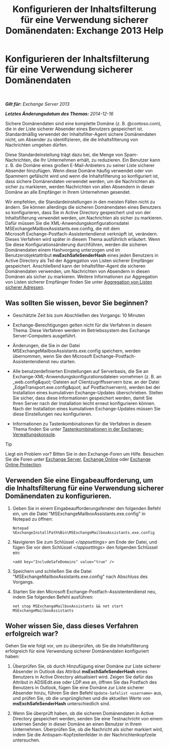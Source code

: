 ﻿---
title: 'Konfigurieren der Inhaltsfilterung für eine Verwendung sicherer Domänendaten: Exchange 2013 Help'
TOCTitle: Konfigurieren der Inhaltsfilterung für eine Verwendung sicherer Domänendaten
ms:assetid: 1ee2b663-b4f3-4fef-8954-986f2d820924
ms:mtpsurl: https://technet.microsoft.com/de-de/library/Dn467930(v=EXCHG.150)
ms:contentKeyID: 59634163
ms.date: 05/22/2018
mtps_version: v=EXCHG.150
ms.translationtype: MT
---

# Konfigurieren der Inhaltsfilterung für eine Verwendung sicherer Domänendaten

 

_**Gilt für:** Exchange Server 2013_

_**Letztes Änderungsdatum des Themas:** 2014-12-16_

Sichere Domänendaten sind eine komplette Domäne (z. B. @contoso.com), die in der Liste sicherer Absender eines Benutzers gespeichert ist. Standardmäßig verwendet der Inhaltsfilter-Agent sichere Domänendaten nicht, um Absender zu identifizieren, die die Inhaltsfilterung von Nachrichten umgehen dürfen.

Diese Standardeinstellung trägt dazu bei, die Menge von Spam-Nachrichten, die Ihr Unternehmen erhält, zu reduzieren. Ein Benutzer kann z. B. die Domäne eines großen E-Mail-Anbieters zu seiner Liste sicherer Absender hinzufügen. Wenn diese Domäne häufig verwendet oder von Spammern gefälscht wird und wenn die Inhaltsfilterung so konfiguriert ist, dass sichere Domänendaten verwendet werden, um die Nachrichten als sicher zu markieren, werden Nachrichten von allen Absendern in dieser Domäne an alle Empfänger in Ihrem Unternehmen gesendet.

Wir empfehlen, die Standardeinstellungen in den meisten Fällen nicht zu ändern. Sie können allerdings die sicheren Domänendaten eines Benutzers so konfigurieren, dass Sie in Active Directory gespeichert und von der Inhaltsfilterung verwendet werden, um Nachrichten als sicher zu markieren. Dafür müssen Sie die XML-Anwendungskonfigurationsdatei MSExchangeMailboxAssistants.exe.config, die mit dem Microsoft Exchange-Postfach-Assistentendienst verknüpft ist, verändern. Dieses Verfahren wird später in diesem Thema ausführlich erläutert. Wenn Sie diese Konfigurationsänderung durchführen, werden die sicheren Domänendaten einem Hashvorgang unterzogen und im Benutzerobjektattribut **msExchSafeSenderHash** eines jeden Benutzers in Active Directory als Teil der Aggregation von Listen sicherer Empfänger gespeichert. Anschließend kann der Inhaltsfilter-Agent die sicheren Domänendaten verwenden, um Nachrichten von Absendern in diesen Domänen als sicher zu markieren. Weitere Informationen zur Aggregation von Listen sicherer Empfänger finden Sie unter [Aggregation von Listen sicherer Adressen](safelist-aggregation-exchange-2013-help.md).

## Was sollten Sie wissen, bevor Sie beginnen?

  - Geschätzte Zeit bis zum Abschließen des Vorgangs: 10 Minuten

  - Exchange-Berechtigungen gelten nicht für die Verfahren in diesem Thema. Diese Verfahren werden im Betriebssystem des Exchange Server-Computers ausgeführt.

  - Änderungen, die Sie in der Datei MSExchangeMailboxAssistants.exe.config speichern, werden übernommen, wenn Sie den Microsoft Exchange-Postfach-Assistentendienst neu starten.

  - Alle benutzerdefinierten Einstellungen auf Serverbasis, die Sie an Exchange-XML-Anwendungskonfigurationsdateien vornehmen (z. B. an „web.config\&quot;-Dateien auf Clientzugriffsservern bzw. an der Datei „EdgeTransport.exe.config\&quot; auf Postfachservern), werden bei der Installation eines kumulativen Exchange-Updates überschrieben. Stellen Sie sicher, dass diese Informationen gespeichert werden, damit Sie Ihren Server nach der Installation leicht erneut konfigurieren können. Nach der Installation eines kumulativen Exchange-Updates müssen Sie diese Einstellungen neu konfigurieren.

  - Informationen zu Tastenkombinationen für die Verfahren in diesem Thema finden Sie unter [Tastenkombinationen in der Exchange-Verwaltungskonsole](keyboard-shortcuts-in-the-exchange-admin-center-exchange-online-protection-help.md).


> [!TIP]
> Liegt ein Problem vor? Bitten Sie in den Exchange-Foren um Hilfe. Besuchen Sie die Foren unter <A href="https://go.microsoft.com/fwlink/p/?linkid=60612">Exchange Server</A>, <A href="https://go.microsoft.com/fwlink/p/?linkid=267542">Exchange Online</A> oder <A href="https://go.microsoft.com/fwlink/p/?linkid=285351">Exchange Online Protection</A>.



## Verwenden Sie eine Eingabeaufforderung, um die Inhaltsfilterung für eine Verwendung sicherer Domänendaten zu konfigurieren.

1.  Geben Sie in einem Eingabeaufforderungsfenster den folgenden Befehl ein, um die Datei "MSExchangeMailboxAssistants.exe.config" in Notepad zu öffnen:
    
        Notepad %ExchangeInstallPath%Bin\MSExchangeMailboxAssistants.exe.config

2.  Navigieren Sie zum Schlüssel *\</appsettings\>* am Ende der Datei, und fügen Sie vor dem Schlüssel *\</appsettings\>* den folgenden Schlüssel ein:
    
        <add key="IncludeSafeDomains" value="true" />

3.  Speichern und schließen Sie die Datei "MSExchangeMailboxAssistants.exe.config" nach Abschluss des Vorgangs.

4.  Starten Sie den Microsoft Exchange-Postfach-Assistentendienst neu, indem Sie folgenden Befehl ausführen:
    
        net stop MSExchangeMailboxAssistants && net start MSExchangeMailboxAssistants

## Woher wissen Sie, dass dieses Verfahren erfolgreich war?

Gehen Sie wie folgt vor, um zu überprüfen, ob Sie die Inhaltsfilterung erfolgreich für eine Verwendung sicherer Domänendaten konfiguriert haben:

1.  Überprüfen Sie, ob durch Hinzufügung einer Domäne zur Liste sicherer Absender in Outlook das Attribut **msExchSafeSenderHash** eines Benutzers in Active Directory aktualisiert wird. Zeigen Sie dafür das Attribut in ADSIEdit.exe oder LDP.exe an, öffnen Sie das Postfach des Benutzers in Outlook, fügen Sie eine Domäne zur Liste sicherer Absender hinzu, führen Sie den Befehl `Update-Safelist <username>` aus, und prüfen Sie, ob die ursprünglichen und die aktuellen Werte von **msExchSafeSenderHash** unterschiedlich sind.

2.  Wenn Sie überprüft haben, ob die sicheren Domänendaten in Active Directory gespeichert werden, senden Sie eine Testnachricht von einem externen Sender in dieser Domäne an einen Benutzer in Ihrem Unternehmen. Überprüfen Sie, ob die Nachricht als sicher markiert wird, indem Sie die Antispam-Kopfzeilenfelder in der Nachrichtenkopfzeile untersuchen.

